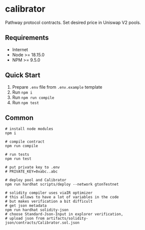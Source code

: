 # calibrator

Pathway protocol contracts. Set desired price in Uniswap V2 pools.

## Requirements

* Internet
* Node >= 18.15.0
* NPM >= 9.5.0

## Quick Start

1. Prepare `.env` file from `.env.example` template
2. Run `npm i`
3. Run `npm run compile`
4. Run `npm test`

## Common
```console
# install node modules
npm i

# compile contract
npm run compile

# run tests
npm run test

# put private key to .env
# PRIVATE_KEY=0xabc..abc

# deploy pool and Calibrator
npm run hardhat scripts/deploy --network gtonTestnet

# solidity compiler uses viaIR optimizer
# this allows to have a lot of variables in the code
# but makes verification a bit difficult
# get json metadata
npm run hardhat solidity-json
# choose Standard-Json-Input in explorer verification,
# upload json from artifacts/solidity-json/contracts/Calibrator.sol.json
```
